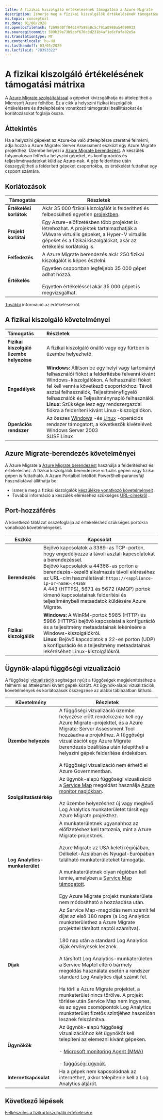 ```yaml
---
title: A fizikai kiszolgáló értékelésének támogatása a Azure Migrate
description: Ismerje meg a fizikai kiszolgálók értékelésének támogatását a Azure Migrate.
ms.topic: conceptual
ms.date: 01/08/2020
ms.openlocfilehash: f2698d0ff046147599a8c5c791a0980a54090932
ms.sourcegitcommit: 509b39e73b5cbf670c8d231b4af1e6cfafa82e5a
ms.translationtype: MT
ms.contentlocale: hu-HU
ms.lasthandoff: 03/05/2020
ms.locfileid: "78393322"
---
```

# <a name="support-matrix-for-physical-server-assessment"></a>A fizikai kiszolgáló értékelésének támogatási mátrixa 

A [Azure Migrate szolgáltatással](migrate-overview.md) a gépeket kivizsgálhatja és áttelepítheti a Microsoft Azure felhőbe. Ez a cikk a helyszíni fizikai kiszolgálók értékelésére és áttelepítésére vonatkozó támogatási beállításokat és korlátozásokat foglalja össze.


## <a name="overview"></a>Áttekintés

Ha a helyszíni gépeket az Azure-ba való áttelepítésre szeretné felmérni, adja hozzá a Azure Migrate: Server Assessment eszközt egy Azure Migrate projekthez. Üzembe helyezi a [Azure Migrate berendezést](migrate-appliance.md). A készülék folyamatosan felfedi a helyszíni gépeket, és konfigurációs és teljesítményadatokat küld az Azure-nak. A gép felderítése után összegyűjtheti a felderített gépeket csoportokba, és értékelést futtathat egy csoport számára.

## <a name="limitations"></a>Korlátozások

**Támogatás** | **Részletek**
--- | ---
**Értékelési korlátok**| Akár 35 000 fizikai kiszolgálót is felderítheti és felbecsülheti egyetlen [projektben](migrate-support-matrix.md#azure-migrate-projects).
**Projekt korlátai** | Egy Azure-előfizetésben több projektet is létrehozhat. A projektek tartalmazhatják a VMware virtuális gépeket, a Hyper-V virtuális gépeket és a fizikai kiszolgálókat, akár az értékelési korlátokig is.
**Felfedezés** | A Azure Migrate berendezés akár 250 fizikai kiszolgálót is képes észlelni.
**Értékelés** | Egyetlen csoportban legfeljebb 35 000 gépet adhat hozzá.<br/><br/> Egyetlen értékeléssel akár 35 000 gépet is megvizsgálhat.

[További](concepts-assessment-calculation.md) információ az értékelésekről.




## <a name="physical-server-requirements"></a>A fizikai kiszolgáló követelményei

| **Támogatás**                | **Részletek**               
| :-------------------       | :------------------- |
| **Fizikai kiszolgáló üzembe helyezése**       | A fizikai kiszolgáló önálló vagy egy fürtben is üzembe helyezhető. |
| **Engedélyek**           | **Windows:** Állítson be egy helyi vagy tartományi felhasználói fiókot a felderítésbe felvenni kívánt Windows-kiszolgálókon. A felhasználói fiókot fel kell venni a következő csoportokhoz: Távoli asztal felhasználók, Teljesítményfigyelő felhasználók és Teljesítménynapló felhasználói. <br/> **Linux:** Szüksége lesz egy rendszergazdai fiókra a felderíteni kívánt Linux-kiszolgálókon. |
| **Operációs rendszer** | Az összes [Windows](https://support.microsoft.com/help/2721672/microsoft-server-software-support-for-microsoft-azure-virtual-machines) -és [Linux](https://docs.microsoft.com/azure/virtual-machines/linux/endorsed-distros) -operációs rendszer támogatott, a következők kivételével:<br/> Windows Server 2003 <br/> SUSE Linux|


## <a name="azure-migrate-appliance-requirements"></a>Azure Migrate-berendezés követelményei

A Azure Migrate a [Azure Migrate berendezést](migrate-appliance.md) használja a felderítéshez és értékeléshez. A fizikai kiszolgálók berendezése virtuális gépen vagy fizikai gépen is futtatható. A Azure Portalból letöltött PowerShell-parancsfájl használatával állíthatja be.

- Ismerje meg a fizikai kiszolgálók [készülékre vonatkozó követelményeit](migrate-appliance.md#appliance---physical) .
- További információ a készülék eléréséhez szükséges [URL-címekről](migrate-appliance.md#url-access) .

## <a name="port-access"></a>Port-hozzáférés

A következő táblázat összefoglalja az értékeléshez szükséges portokra vonatkozó követelményeket.

**Eszköz** | **Kapcsolat**
--- | ---
**Berendezés** | Bejövő kapcsolatok a 3389-as TCP-porton, hogy engedélyezze a távoli asztali kapcsolatokat a berendezéssel.<br/> Bejövő kapcsolatok a 44368-as porton a berendezés-kezelő alkalmazás távoli eléréséhez az URL-cím használatával: ``` https://<appliance-ip-or-name>:44368 ```<br/> A 443 (HTTPS), 5671 és 5672 (AMQP) portok kimenő kapcsolatainak felderítési és teljesítménybeli metaadatok küldésére Azure Migrate.
**Fizikai kiszolgálók** | **Windows:** A WinRM-portok 5985 (HTTP) és 5986 (HTTPS) bejövő kapcsolatai a konfiguráció és a teljesítmény metaadatainak lekérésére a Windows-kiszolgálókról. <br/> **Linux:**  Bejövő kapcsolatok a 22-es porton (UDP) a konfiguráció és a teljesítmény metaadatainak lekéréséhez Linux-kiszolgálókról. |

## <a name="agent-based-dependency-visualization"></a>Ügynök-alapú függőségi vizualizáció

A függőségi [vizualizáció](concepts-dependency-visualization.md) segítséget nyújt a függőségek megjelenítéséhez a felmérni és áttelepíteni kívánt gépek között. Az ügynök-alapú vizualizációk, követelmények és korlátozások összegzése az alábbi táblázatban látható.


**Követelmény** | **Részletek**
--- | ---
**Üzembe helyezés** | A függőségi vizualizáció üzembe helyezése előtt rendelkeznie kell egy Azure Migrate-projekttel, és a Azure Migrate: Server Assessment Tool hozzáadva a projekthez. A függőségi vizualizációt egy Azure Migrate berendezés beállítása után telepítheti a helyszíni gépek felderítése érdekében.<br/><br/> A függőségi vizualizáció nem érhető el Azure Governmentban.
**Szolgáltatástérkép** | Az ügynök-alapú függőségi vizualizáció a [Service Map](https://docs.microsoft.com/azure/operations-management-suite/operations-management-suite-service-map) megoldást használja [Azure monitor naplókban](https://docs.microsoft.com/azure/log-analytics/log-analytics-overview).<br/><br/> Az üzembe helyezéshez új vagy meglévő Log Analytics munkaterületet társít egy Azure Migrate projekthez.
**Log Analytics-munkaterület** | A munkaterületnek ugyanahhoz az előfizetéshez kell tartoznia, mint a Azure Migrate projektnek.<br/><br/> Azure Migrate az USA keleti régiójában, Délkelet-Ázsiában és Nyugat-Európában található munkaterületeket támogatja.<br/><br/>  A munkaterületnek olyan régióban kell lennie, amelyben a [Service Map támogatott](https://docs.microsoft.com/azure/azure-monitor/insights/vminsights-enable-overview#prerequisites).<br/><br/> Egy Azure Migrate projekt munkaterülete nem módosítható a hozzáadása után.
**Díjak** | Az Service Map-megoldás nem számít fel díjat az első 180 napra (a Log Analytics munkaterülethez a Azure Migrate projekttel társított naptól számítva).<br/><br/> 180 nap után a standard Log Analytics díjak érvényesek lesznek.<br/><br/> A társított Log Analytics-munkaterületen a Service Maptól eltérő bármely megoldás használata esetén a rendszer standard Log Analytics díjat számít fel.<br/><br/> Ha törli a Azure Migrate projektet, a munkaterület nincs törölve. A projekt törlése után Service Map nem ingyenes, és az egyes csomópontok Log Analytics munkaterület fizetős szintjéhez hasonlóan lesznek felszámítva.
**Ügynökök** | Az ügynök-alapú függőségi vizualizációhoz két ügynököt kell telepíteni az elemezni kívánt gépeken.<br/><br/> - [Microsoft monitoring Agent (MMA)](https://docs.microsoft.com/azure/log-analytics/log-analytics-agent-windows)<br/><br/> - [függőségi ügynök](https://docs.microsoft.com/azure/azure-monitor/platform/agents-overview#dependency-agent). 
**Internetkapcsolat** | Ha a gépek nem kapcsolódnak az internethez, akkor telepítenie kell a Log Analytics átjárót.

## <a name="next-steps"></a>Következő lépések

[Felkészülés a fizikai kiszolgáló értékelésére](tutorial-prepare-physical.md).
